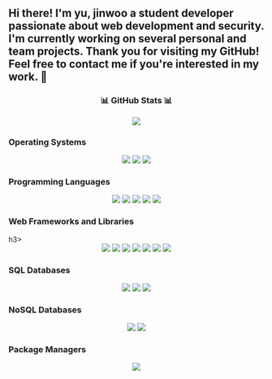 
<h2>Hi there! I'm yu, jinwoo a student developer passionate about web development and security. I'm currently working on several personal and team projects. Thank you for visiting my GitHub! Feel free to contact me if you're interested in my work. 👋</h2>

<!--
**Lay182/Lay182** is a ✨ _special_ ✨ repository because its `README.md` (this file) appears on your GitHub profile.

Here are some ideas to get you started:
https://img.shields.io/badge/Windows-0078D6?style=for-the-badge&logo=windows&logoColor=white
https://img.shields.io/badge/Linux-FCC624?style=for-the-badge&logo=linux&logoColor=black

-🔭 I’m currently working on ...
- 🌱 I’m currently learning ...
- 👯 I’m looking to collaborate on ...
- 🤔 I’m looking for help with ...
- 💬 Ask me about ...
- 📫 How to reach me: ...
- 😄 Pronouns: ...
- ⚡ Fun fact: ...
-->

<div align="left">


<h3 align="center">📊 GitHub Stats 📊 </h3>
<p align="center"> 
	<img src="https://github-readme-stats.vercel.app/api?username=jin182&theme=vue&show_icons=true"/></a>
</p>

<h3>Operating Systems</h3>
<div align="center">
    <img src="https://img.shields.io/badge/macOS-000000?style=flat-square&logo=apple&logoColor=white">
    <img src="https://img.shields.io/badge/Kali_Linux-557C94?style=flat-square&logo=kali-linux&logoColor=white">
    <img src="https://img.shields.io/badge/Windows-0078D6?style=flat-square&logo=windows&logoColor=white">
</div>
<h3>Programming Languages</h3>
<div align="center">
    <img src="https://img.shields.io/badge/Java-007396?style=flat-square&logo=Java&logoColor=white">
    <img src="https://img.shields.io/badge/golang-00ADD8?style=flat-square&logo=go&logoColor=white">
    <img src="https://img.shields.io/badge/html5-E34F26?style=flat-square&logo=html5&logoColor=white">
    <img src="https://img.shields.io/badge/css-1572B6?style=flat-square&logo=css3&logoColor=white">
    <img src="https://img.shields.io/badge/javascript-F7DF1E?style=flat-square&logo=javascript&logoColor=black">
</div>
<h3>Web Frameworks and Libraries</h3>h3>
<div align="center">
    <img src="https://img.shields.io/badge/Node.js-339933?style=flat-square&logo=nodejs&logoColor=white">
    <img src="https://img.shields.io/badge/express-000000?style=flat-square&logo=express&logoColor=white">
    <img src="https://img.shields.io/badge/react-7BB4E3?style=flat-square&logo=react&logoColor=white">
    <img src="https://img.shields.io/badge/EJS-52B0E7?style=flat-square&label=EJS">
    <img src="https://img.shields.io/badge/bulma-00D1B2?style=flat-square&logo=bulma&logoColor=white">
    <img src="https://img.shields.io/badge/bootstrap-7952B3?style=flat-square&logo=bootstrap&logoColor=white">
    <img src="https://img.shields.io/badge/Vite.js-646CFF?style=flat-square&logo=vite&logoColor=white">
</div>
<h3>SQL Databases</h3>
<div align="center">
    <img src="https://img.shields.io/badge/MySQL-4479A1?style=flat-square&logo=mysql&logoColor=white">
    <img src="https://img.shields.io/badge/PostgreSQL-336791?style=flat-square&logo=postgresql&logoColor=white">
    <img src="https://img.shields.io/badge/Microsoft_SQL_Server-CC2927?style=flat-square&logo=microsoft-sql-server&logoColor=white">
</div>
<h3>NoSQL Databases</h3>
<div align="center">
    <img src="https://img.shields.io/badge/MongoDB-47A248?style=flat-square&logo=mongodb&logoColor=#47A248">
    <img src="https://img.shields.io/badge/mongoose-880000?style=flat-square&logo=mongoose&logoColor=white">
</div>
<h3>Package Managers</h3>
<div align="center">
    <img src="https://img.shields.io/badge/npm-CB3837?style=flat-square&logo=npm&logoColor=white">
</div>
